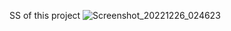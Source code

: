 SS of this project
![Screenshot_20221226_024623](https://github.com/user-attachments/assets/cd206801-75e7-4afc-9d37-b0afc7414660)
